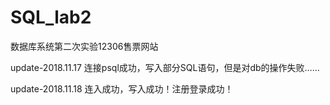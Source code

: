 # SQL_lab2
数据库系统第二次实验12306售票网站


update-2018.11.17
连接psql成功，写入部分SQL语句，但是对db的操作失败……

update-2018.11.18
连入成功，写入成功！注册登录成功！

